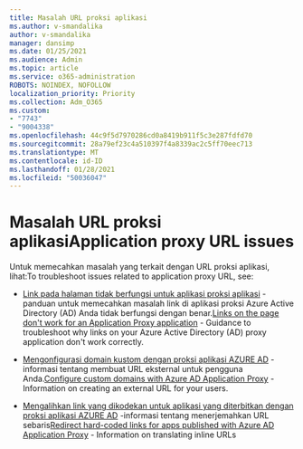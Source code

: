```yaml
---
title: Masalah URL proksi aplikasi
ms.author: v-smandalika
author: v-smandalika
manager: dansimp
ms.date: 01/25/2021
ms.audience: Admin
ms.topic: article
ms.service: o365-administration
ROBOTS: NOINDEX, NOFOLLOW
localization_priority: Priority
ms.collection: Adm_O365
ms.custom:
- "7743"
- "9004338"
ms.openlocfilehash: 44c9f5d7970286cd0a8419b911f5c3e287fdfd70
ms.sourcegitcommit: 28a79ef23c4a510397f4a8339ac2c5ff70eec713
ms.translationtype: MT
ms.contentlocale: id-ID
ms.lasthandoff: 01/28/2021
ms.locfileid: "50036047"
---
```

# <a name="application-proxy-url-issues"></a><span data-ttu-id="35a5f-102">Masalah URL proksi aplikasi</span><span class="sxs-lookup"><span data-stu-id="35a5f-102">Application proxy URL issues</span></span>

<span data-ttu-id="35a5f-103">Untuk memecahkan masalah yang terkait dengan URL proksi aplikasi, lihat:</span><span class="sxs-lookup"><span data-stu-id="35a5f-103">To troubleshoot issues related to application proxy URL, see:</span></span>

- <span data-ttu-id="35a5f-104">[Link pada halaman tidak berfungsi untuk aplikasi proksi aplikasi](https://docs.microsoft.com/azure/active-directory/manage-apps/application-proxy-page-links-broken-problem)  -panduan untuk memecahkan masalah link di aplikasi proksi Azure Active Directory (AD) Anda tidak berfungsi dengan benar.</span><span class="sxs-lookup"><span data-stu-id="35a5f-104">[Links on the page don't work for an Application Proxy application](https://docs.microsoft.com/azure/active-directory/manage-apps/application-proxy-page-links-broken-problem)  - Guidance to troubleshoot why links on your Azure Active Directory (AD) proxy application don't work correctly.</span></span>

- <span data-ttu-id="35a5f-105">[Mengonfigurasi domain kustom dengan proksi aplikasi AZURE AD](https://docs.microsoft.com/azure/active-directory/manage-apps/application-proxy-configure-custom-domain)  -informasi tentang membuat URL eksternal untuk pengguna Anda.</span><span class="sxs-lookup"><span data-stu-id="35a5f-105">[Configure custom domains with Azure AD Application Proxy](https://docs.microsoft.com/azure/active-directory/manage-apps/application-proxy-configure-custom-domain)  - Information on creating an external URL for your users.</span></span>

- <span data-ttu-id="35a5f-106">[Mengalihkan link yang dikodekan untuk aplikasi yang diterbitkan dengan proksi aplikasi AZURE AD](https://docs.microsoft.com/azure/active-directory/manage-apps/application-proxy-configure-hard-coded-link-translation)  -informasi tentang menerjemahkan URL sebaris</span><span class="sxs-lookup"><span data-stu-id="35a5f-106">[Redirect hard-coded links for apps published with Azure AD Application Proxy](https://docs.microsoft.com/azure/active-directory/manage-apps/application-proxy-configure-hard-coded-link-translation)  - Information on translating inline URLs</span></span>

